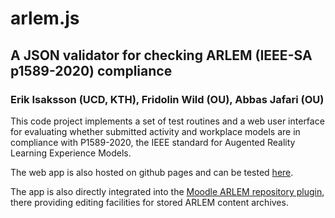 # arlem.js

## A JSON validator for checking ARLEM (IEEE-SA p1589-2020) compliance

### Erik Isaksson (UCD, KTH), Fridolin Wild (OU), Abbas Jafari (OU)

This code project implements a set of test routines and a web user interface for evaluating whether submitted activity and workplace models are in compliance with P1589-2020, the IEEE standard for Augented Reality Learning Experience Models.

The web app is also hosted on github pages and can be tested [here](https://openarlem.github.io/arlem.js/app.html).

The app is also directly integrated into the [Moodle ARLEM repository plugin](https://github.com/ARETEedu/moodle-ARLEM_repository), there providing editing facilities for stored ARLEM content archives.
